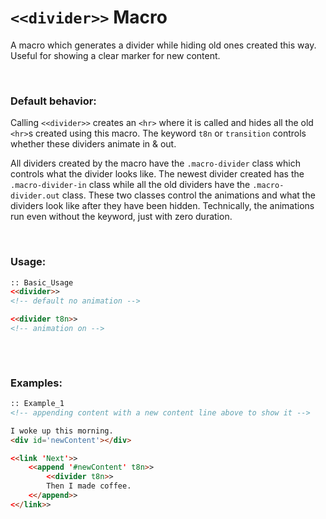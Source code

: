 # `<<divider>>` Macro

A macro which generates a divider while hiding old ones created this way. Useful for showing a clear marker for new content.

&nbsp;

### Default behavior:
Calling `<<divider>>` creates an `<hr>` where it is called and hides all the old `<hr>`s created using this macro. The keyword `t8n` or `transition` controls whether these dividers animate in & out.

All dividers created by the macro have the `.macro-divider` class which controls what the divider looks like. The newest divider created has the `.macro-divider-in` class while all the old dividers have the `.macro-divider.out` class. These two classes control the animations and what the dividers look like after they have been hidden. Technically, the animations run even without the keyword, just with zero duration.

&nbsp;    

### Usage:
```html
:: Basic_Usage
<<divider>>
<!-- default no animation -->

<<divider t8n>>
<!-- animation on -->
     

```

&nbsp;

### Examples:
```html
:: Example_1
<!-- appending content with a new content line above to show it -->

I woke up this morning.
<div id='newContent'></div>

<<link 'Next'>>
    <<append '#newContent' t8n>>
        <<divider t8n>>
        Then I made coffee.
    <</append>>
<</link>>
```